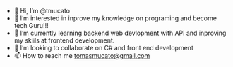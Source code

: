 - 👋 Hi, I’m @tmucato
- 👀 I’m interested in inprove my knowledge on programing and become tech Guru!!!
- 🌱 I’m currently learning backend web devlopment with API and inproving my skiils at frontend development. 
- 💞️ I’m looking to collaborate on C# and front end development
- 📫 How to reach me tomasmucato@gmail.com

<!---
tmucato/tmucato is a ✨ special ✨ repository because its `README.md` (this file) appears on your GitHub profile.
You can click the Preview link to take a look at your changes.
--->
